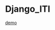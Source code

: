 # Django_ITI
[demo](https://github.com/Mariam-Mokhtar/Django_ITI/assets/83876328/865868c8-5ad2-4abf-a9e1-4d84d72bdd42)
